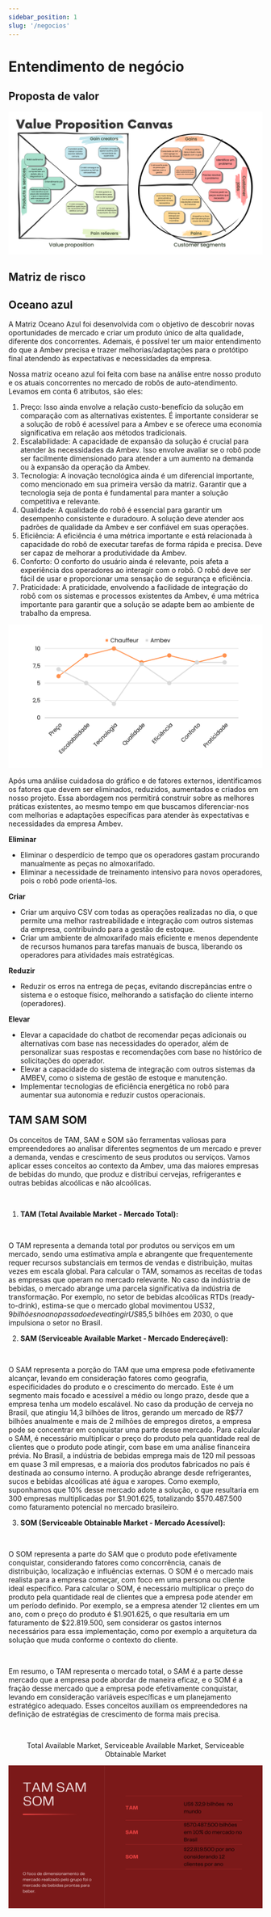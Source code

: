 ```yaml
---
sidebar_position: 1
slug: '/negocios'
---
```


# Entendimento de negócio

## Proposta de valor

![Canva de Proposta de Valor](../../static/img/proposta_de_valor.png)

## Matriz de risco

## Oceano azul

A Matriz Oceano Azul foi desenvolvida com o objetivo de descobrir novas oportunidades de mercado e criar um produto único de alta qualidade, diferente dos concorrentes. Ademais, é possível ter um maior entendimento do que a Ambev precisa e trazer melhorias/adaptações para o protótipo final atendendo às expectativas e necessidades da empresa.

Nossa matriz oceano azul foi feita com base na análise entre nosso produto e os atuais concorrentes no mercado de robôs de auto-atendimento. Levamos em conta 6 atributos, são eles:

1. Preço: Isso ainda envolve a relação custo-benefício da solução em comparação com as alternativas existentes. É importante considerar se a solução de robô é acessível para a Ambev e se oferece uma economia significativa em relação aos métodos tradicionais.
2. Escalabilidade: A capacidade de expansão da solução é crucial para atender às necessidades da Ambev. Isso envolve avaliar se o robô pode ser facilmente dimensionado para atender a um aumento na demanda ou à expansão da operação da Ambev.
3. Tecnologia: A inovação tecnológica ainda é um diferencial importante, como mencionado em sua primeira versão da matriz. Garantir que a tecnologia seja de ponta é fundamental para manter a solução competitiva e relevante.
4. Qualidade: A qualidade do robô é essencial para garantir um desempenho consistente e duradouro. A solução deve atender aos padrões de qualidade da Ambev e ser confiável em suas operações.
5. Eficiência: A eficiência é uma métrica importante e está relacionada à capacidade do robô de executar tarefas de forma rápida e precisa. Deve ser capaz de melhorar a produtividade da Ambev.
6. Conforto: O conforto do usuário ainda é relevante, pois afeta a experiência dos operadores ao interagir com o robô. O robô deve ser fácil de usar e proporcionar uma sensação de segurança e eficiência.
7. Praticidade: A praticidade, envolvendo a facilidade de integração do robô com os sistemas e processos existentes da Ambev, é uma métrica importante para garantir que a solução se adapte bem ao ambiente de trabalho da empresa.

![Matriz Oceano Azul](../../static/img/matriz-oceano-azul.png)


Após uma análise cuidadosa do gráfico e de fatores externos, identificamos os fatores que devem ser eliminados, reduzidos, aumentados e criados em nosso projeto. Essa abordagem nos permitirá construir sobre as melhores práticas existentes, ao mesmo tempo em que buscamos diferenciar-nos com melhorias e adaptações específicas para atender às expectativas e necessidades da empresa Ambev.

**Eliminar**

- Eliminar o desperdício de tempo que os operadores gastam procurando manualmente as peças no almoxarifado.
- Eliminar a necessidade de treinamento intensivo para novos operadores, pois o robô pode orientá-los.

**Criar**

- Criar um arquivo CSV com todas as operações realizadas no dia, o que permite uma melhor rastreabilidade e integração com outros sistemas da empresa, contribuindo para a gestão de estoque.
- Criar um ambiente de almoxarifado mais eficiente e menos dependente de recursos humanos para tarefas manuais de busca, liberando os operadores para atividades mais estratégicas.

**Reduzir**

- Reduzir os erros na entrega de peças, evitando discrepâncias entre o sistema e o estoque físico, melhorando a satisfação do cliente interno (operadores).

**Elevar**

- Elevar a capacidade do chatbot de recomendar peças adicionais ou alternativas com base nas necessidades do operador, além de personalizar suas respostas e recomendações com base no histórico de solicitações do operador.
- Elevar a capacidade do sistema de integração com outros sistemas da AMBEV, como o sistema de gestão de estoque e manutenção.
- Implementar tecnologias de eficiência energética no robô para aumentar sua autonomia e reduzir custos operacionais.

## TAM SAM SOM

Os conceitos de TAM, SAM e SOM são ferramentas valiosas para empreendedores ao analisar diferentes segmentos de um mercado e prever a demanda, vendas e crescimento de seus produtos ou serviços. Vamos aplicar esses conceitos ao contexto da Ambev, uma das maiores empresas de bebidas do mundo, que produz e distribui cervejas, refrigerantes e outras bebidas alcoólicas e não alcoólicas.

<br/>

1. **TAM (Total Available Market - Mercado Total):**

<br/>

O TAM representa a demanda total por produtos ou serviços em um mercado, sendo uma estimativa ampla e abrangente que frequentemente requer recursos substanciais em termos de vendas e distribuição, muitas vezes em escala global. Para calcular o TAM, somamos as receitas de todas as empresas que operam no mercado relevante. No caso da indústria de bebidas, o mercado abrange uma parcela significativa da indústria de transformação. Por exemplo, no setor de bebidas alcoólicas RTDs (ready-to-drink), estima-se que o mercado global movimentou US$32,9 bilhões no ano passado e deve atingir US$85,5 bilhões em 2030, o que impulsiona o setor no Brasil.

2. **SAM (Serviceable Available Market - Mercado Endereçável):**

<br/>

O SAM representa a porção do TAM que uma empresa pode efetivamente alcançar, levando em consideração fatores como geografia, especificidades do produto e o crescimento do mercado. Este é um segmento mais focado e acessível a médio ou longo prazo, desde que a empresa tenha um modelo escalável. No caso da produção de cerveja no Brasil, que atingiu 14,3 bilhões de litros, gerando um mercado de R$77 bilhões anualmente e mais de 2 milhões de empregos diretos, a empresa pode se concentrar em conquistar uma parte desse mercado.
Para calcular o SAM, é necessário multiplicar o preço do produto pela quantidade real de clientes que o produto pode atingir, com base em uma análise financeira prévia.
No Brasil, a indústria de bebidas emprega mais de 120 mil pessoas em quase 3 mil empresas, e a maioria dos produtos fabricados no país é destinada ao consumo interno. A produção abrange desde refrigerantes, sucos e bebidas alcoólicas até água e xaropes. Como exemplo, suponhamos que 10% desse mercado adote a solução, o que resultaria em 300 empresas multiplicadas por $1.901.625, totalizando $570.487.500 como faturamento potencial no mercado brasileiro.

3. **SOM (Serviceable Obtainable Market - Mercado Acessível):**

<br/>

O SOM representa a parte do SAM que o produto pode efetivamente conquistar, considerando fatores como concorrência, canais de distribuição, localização e influências externas. O SOM é o mercado mais realista para a empresa começar, com foco em uma persona ou cliente ideal específico. Para calcular o SOM, é necessário multiplicar o preço do produto pela quantidade real de clientes que a empresa pode atender em um período definido. Por exemplo, se a empresa atender 12 clientes em um ano, com o preço do produto é $1.901.625, o que resultaria em um faturamento de $22.819.500, sem considerar os gastos internos necessários para essa implementação, como por exemplo a arquitetura da solução que muda conforme o contexto do cliente.

<br/>

Em resumo, o TAM representa o mercado total, o SAM é a parte desse mercado que a empresa pode abordar de maneira eficaz, e o SOM é a fração desse mercado que a empresa pode efetivamente conquistar, levando em consideração variáveis específicas e um planejamento estratégico adequado. Esses conceitos auxiliam os empreendedores na definição de estratégias de crescimento de forma mais precisa.

<br/>

<p align="center"> Total Available Market, Serviceable Available Market, Serviceable Obtainable Market </p>

![Tam Sam Som](../../static/img/tamsamsom.png)
